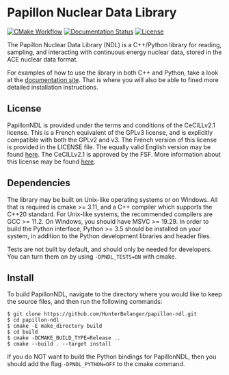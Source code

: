 # Papillon Nuclear Data Library
[![CMake Workflow](https://github.com/HunterBelanger/papillon-ndl/actions/workflows/cmake.yml/badge.svg)](https://github.com/HunterBelanger/papillon-ndl/actions)
[![Documentation Status](https://readthedocs.org/projects/papillon-ndl/badge/?version=latest)](https://papillon-ndl.readthedocs.io/en/latest/?badge=latest)
[![License](https://img.shields.io/badge/License-CeCILL%20v2.1-brightgreen)](https://cecill.info/index.en.html)

The Papillon Nuclear Data Library (NDL) is a C++/Python library for reading,
sampling, and interacting with continuous energy nuclear data, stored in the ACE
nuclear data format.

For examples of how to use the library in both C++ and Python, take a look at
the [documentation site](https://papillon-ndl.readthedocs.io). That is where you
will also be able to fined more detailed installation instructions.

## License
PapillonNDL is provided under the terms and conditions of the CeCILLv2.1
license. This is a French equivalent of the GPLv3 license, and is explicitly
compatible with both the GPLv2 and v3. The French version of this license is
provided in the LICENSE file. The equally valid English version may be found
[here](https://papillon-ndl.readthedocs.io/en/latest/license/english.html).
The CeCILLv2.1 is approved by the FSF. More information about this license may
be found [here](https://cecill.info/).

## Dependencies
The library may be built on Unix-like operating systems or on Windows. All that
is required is cmake >= 3.11, and a C++ compiler which supports the C++20
standard. For Unix-like systems, the recommended compilers are GCC >= 11.2.
On Windows, you should have MSVC >= 19.29. In order to build the
Python interface, Python >= 3.5 should be installed on your system, in
addition to the Python development libraries and header files.

Tests are not built by default, and should only be needed for developers. You
can turn them on by using ```-DPNDL_TESTS=ON``` with cmake.

## Install
To build PapillonNDL, navigate to the directory where you would like to keep the
source files, and then run the following commands:
```
$ git clone https://github.com/HunterBelanger/papillon-ndl.git
$ cd papillon-ndl
$ cmake -E make_directory build
$ cd build
$ cmake -DCMAKE_BUILD_TYPE=Release ..
$ cmake --build . --target install
```

If you do NOT want to build the Python bindings for PapillonNDL, then you should
add the flag ```-DPNDL_PYTHON=OFF``` to the cmake command.
